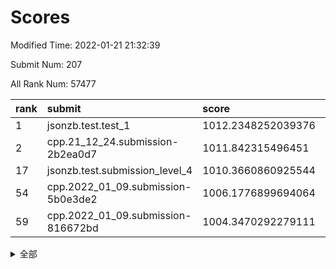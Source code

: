 # Scores

Modified Time: 2022-01-21 21:32:39

Submit Num: 207

All Rank Num: 57477

| rank |               submit               |       score        |       sigma        | pk_num |
| :--- | :--------------------------------- | :----------------- | :----------------- | :----- |
| 1    | jsonzb.test.test_1                 | 1012.2348252039376 | 0.7886461356421277 | 1110   |
| 2    | cpp.21_12_24.submission-2b2ea0d7   | 1011.842315496451  | 0.7753341602653901 | 1107   |
| 17   | jsonzb.test.submission_level_4     | 1010.3660860925544 | 0.7645724925913715 | 1112   |
| 54   | cpp.2022_01_09.submission-5b0e3de2 | 1006.1776899694064 | 0.7317937451470241 | 1115   |
| 59   | cpp.2022_01_09.submission-816672bd | 1004.3470292279111 | 0.7188273598281523 | 1110   |


<details>
<summary>全部</summary>

| rank |                 submit                 |       score        |       sigma        | pk_num |
| :--- | :------------------------------------- | :----------------- | :----------------- | :----- |
| 1    | jsonzb.test.test_1                     | 1012.2348252039376 | 0.7886461356421277 | 1110   |
| 2    | cpp.21_12_24.submission-2b2ea0d7       | 1011.842315496451  | 0.7753341602653901 | 1107   |
| 3    | gobigger.level_3.submission_level_3_27 | 1011.1200855360065 | 0.7824283270061547 | 1108   |
| 4    | gobigger.level_3.submission_level_3_35 | 1011.0465068340387 | 0.7783443816717637 | 1111   |
| 5    | gobigger.level_3.submission_level_3_0  | 1011.0361557324376 | 0.77318940058248   | 1106   |
| 6    | gobigger.level_3.submission_level_3_41 | 1010.9708681700342 | 0.7452477095166913 | 1112   |
| 7    | gobigger.level_3.submission_level_3_9  | 1010.908977994874  | 0.7712552211033034 | 1112   |
| 8    | gobigger.level_3.submission_level_3_13 | 1010.7780000897584 | 0.7655553452384535 | 1114   |
| 9    | gobigger.level_3.submission_level_3_40 | 1010.6900830560782 | 0.7671518257440789 | 1114   |
| 10   | gobigger.level_3.submission_level_3_11 | 1010.6867814105195 | 0.7824409068427057 | 1105   |
| 11   | gobigger.level_3.submission_level_3_18 | 1010.6642900769922 | 0.7789471337922068 | 1107   |
| 12   | gobigger.level_3.submission_level_3_26 | 1010.5317921535152 | 0.770608140914086  | 1111   |
| 13   | gobigger.level_3.submission_level_3_4  | 1010.4729291743147 | 0.7723832512175648 | 1112   |
| 14   | gobigger.level_3.submission_level_3_15 | 1010.4690002657396 | 0.7624528504530526 | 1122   |
| 15   | gobigger.level_3.submission_level_3_19 | 1010.4297473840771 | 0.7595311006689959 | 1107   |
| 16   | gobigger.level_3.submission_level_3_12 | 1010.419791962488  | 0.7722862729221617 | 1113   |
| 17   | jsonzb.test.submission_level_4         | 1010.3660860925544 | 0.7645724925913715 | 1112   |
| 18   | gobigger.level_3.submission_level_3_44 | 1010.3615906422815 | 0.7564771769021431 | 1105   |
| 19   | gobigger.level_3.submission_level_3_46 | 1010.2455023848455 | 0.7470811077084809 | 1116   |
| 20   | gobigger.level_3.submission_level_3_30 | 1010.0936031135849 | 0.7643488611455984 | 1109   |
| 21   | gobigger.level_3.submission_level_3_38 | 1010.0473588999214 | 0.7446204968908114 | 1108   |
| 22   | gobigger.level_3.submission_level_3_3  | 1010.0314883883235 | 0.7515871784166467 | 1112   |
| 23   | gobigger.level_3.submission_level_3_2  | 1009.9446295416739 | 0.7493768718743085 | 1111   |
| 24   | gobigger.level_3.submission_level_3_42 | 1009.8448700332387 | 0.7540815588401679 | 1111   |
| 25   | gobigger.level_3.submission_level_3_48 | 1009.8428796746633 | 0.7802704293115432 | 1113   |
| 26   | gobigger.level_3.submission_level_3_7  | 1009.8252294044213 | 0.7721639468958909 | 1111   |
| 27   | gobigger.level_3.submission_level_3_24 | 1009.8224901784403 | 0.7410857575818766 | 1112   |
| 28   | gobigger.level_3.submission_level_3_8  | 1009.7570301129044 | 0.7574822101199504 | 1112   |
| 29   | gobigger.level_3.submission_level_3_25 | 1009.756350132033  | 0.7966465094313133 | 1111   |
| 30   | gobigger.level_3.submission_level_3_1  | 1009.7186871409798 | 0.7496581402126558 | 1111   |
| 31   | gobigger.level_3.submission_level_3_5  | 1009.6854547312422 | 0.787293924096869  | 1112   |
| 32   | gobigger.level_3.submission_level_3_39 | 1009.6068932704126 | 0.7417242715470251 | 1120   |
| 33   | gobigger.level_3.submission_level_3_45 | 1009.5907952828376 | 0.7615597989826618 | 1106   |
| 34   | gobigger.level_3.submission_level_3_10 | 1009.5864266413255 | 0.7415374129391631 | 1111   |
| 35   | gobigger.level_3.submission_level_3_17 | 1009.5855536504124 | 0.7367947286446096 | 1115   |
| 36   | gobigger.level_3.submission_level_3_23 | 1009.5826845872283 | 0.758472698062347  | 1108   |
| 37   | gobigger.level_3.submission_level_3_47 | 1009.4699507593458 | 0.7752018972361064 | 1112   |
| 38   | gobigger.level_3.submission_level_3_34 | 1009.426620101823  | 0.7693997920225891 | 1110   |
| 39   | gobigger.level_3.submission_level_3_6  | 1009.3414048868981 | 0.7556942381390509 | 1110   |
| 40   | gobigger.level_3.submission_level_3_16 | 1009.2962773136537 | 0.7456837447234878 | 1112   |
| 41   | gobigger.level_3.submission_level_3_49 | 1009.2328474723666 | 0.7579946231334505 | 1108   |
| 42   | gobigger.level_3.submission_level_3_22 | 1009.2273330425011 | 0.7641540147693769 | 1117   |
| 43   | gobigger.level_3.submission_level_3_37 | 1009.2006362126846 | 0.7569835048781981 | 1111   |
| 44   | gobigger.level_3.submission_level_3_14 | 1009.1805457070092 | 0.7347628208157643 | 1115   |
| 45   | gobigger.level_3.submission_level_3_20 | 1009.0948490519478 | 0.7371445514330756 | 1115   |
| 46   | gobigger.level_3.submission_level_3_28 | 1009.0045157846771 | 0.7255988418910849 | 1111   |
| 47   | gobigger.level_3.submission_level_3_32 | 1008.916565823823  | 0.7390018787496225 | 1108   |
| 48   | gobigger.level_3.submission_level_3_33 | 1008.8783044933548 | 0.7262051457054787 | 1112   |
| 49   | gobigger.level_3.submission_level_3_21 | 1008.8290675864323 | 0.750354192727994  | 1109   |
| 50   | gobigger.level_3.submission_level_3_43 | 1008.7260295730337 | 0.7370571542019903 | 1110   |
| 51   | gobigger.level_3.submission_level_3_31 | 1008.6624471689565 | 0.7628698008282838 | 1113   |
| 52   | gobigger.level_3.submission_level_3_29 | 1008.3283203378313 | 0.7345561532946773 | 1107   |
| 53   | gobigger.level_3.submission_level_3_36 | 1007.0003760802108 | 0.7520194909321696 | 1112   |
| 54   | cpp.2022_01_09.submission-5b0e3de2     | 1006.1776899694064 | 0.7317937451470241 | 1115   |
| 55   | gobigger.level_1.submission_level_1_27 | 1004.62074888112   | 0.7166129185012601 | 1115   |
| 56   | gobigger.level_1.submission_level_1_26 | 1004.5621909343571 | 0.7143738183566624 | 1111   |
| 57   | gobigger.level_1.submission_level_1_7  | 1004.4243648041211 | 0.7192178130637293 | 1111   |
| 58   | gobigger.level_1.submission_level_1_41 | 1004.3810179116937 | 0.7125771673615888 | 1111   |
| 59   | cpp.2022_01_09.submission-816672bd     | 1004.3470292279111 | 0.7188273598281523 | 1110   |
| 60   | gobigger.level_1.submission_level_1_17 | 1004.2603951692097 | 0.7090004661944672 | 1111   |
| 61   | gobigger.level_1.submission_level_1_34 | 1004.2043505791568 | 0.7048174148350032 | 1109   |
| 62   | gobigger.level_1.submission_level_1_28 | 1004.1111485969523 | 0.711274136802229  | 1109   |
| 63   | gobigger.level_1.submission_level_1_20 | 1004.0726406559414 | 0.7138605546902522 | 1106   |
| 64   | gobigger.level_1.submission_level_1_47 | 1004.0386574286574 | 0.7303698915985629 | 1109   |
| 65   | gobigger.level_1.submission_level_1_15 | 1004.0257417670462 | 0.7246397454236013 | 1112   |
| 66   | gobigger.level_1.submission_level_1_12 | 1003.9761233214755 | 0.72171270647214   | 1112   |
| 67   | gobigger.level_1.submission_level_1_9  | 1003.8176777056656 | 0.709416908893031  | 1116   |
| 68   | gobigger.level_1.submission_level_1_3  | 1003.7958199937004 | 0.7139935956456079 | 1108   |
| 69   | gobigger.level_1.submission_level_1_33 | 1003.7102171522338 | 0.706449017475577  | 1110   |
| 70   | gobigger.level_1.submission_level_1_43 | 1003.6729025816138 | 0.7035956575686391 | 1110   |
| 71   | gobigger.level_1.submission_level_1_37 | 1003.6725088532799 | 0.726796088840573  | 1116   |
| 72   | gobigger.level_1.submission_level_1_11 | 1003.6122512602191 | 0.7162064480136517 | 1108   |
| 73   | gobigger.level_1.submission_level_1_13 | 1003.6076093047506 | 0.7321888619617272 | 1110   |
| 74   | gobigger.level_1.submission_level_1_6  | 1003.5103740206877 | 0.716485362709231  | 1107   |
| 75   | gobigger.level_1.submission_level_1_48 | 1003.4093457309236 | 0.7190610490596768 | 1107   |
| 76   | gobigger.level_1.submission_level_1_24 | 1003.4049273465964 | 0.7190166867447744 | 1109   |
| 77   | gobigger.level_1.submission_level_1_23 | 1003.3544537132733 | 0.7082004549071891 | 1110   |
| 78   | gobigger.level_1.submission_level_1_40 | 1003.3101546550484 | 0.7152523666286725 | 1116   |
| 79   | gobigger.level_1.submission_level_1_45 | 1003.2855829690247 | 0.7292214950240908 | 1113   |
| 80   | gobigger.level_1.submission_level_1_39 | 1003.2055305176244 | 0.7200188412348376 | 1108   |
| 81   | gobigger.level_1.submission_level_1_25 | 1003.1957364344559 | 0.7114980981762674 | 1110   |
| 82   | gobigger.level_1.submission_level_1_46 | 1003.1821519983513 | 0.7094372597014204 | 1111   |
| 83   | gobigger.level_1.submission_level_1_30 | 1003.1203521559431 | 0.7221060287022569 | 1112   |
| 84   | gobigger.level_1.submission_level_1_31 | 1003.0703158152808 | 0.7178876556072805 | 1118   |
| 85   | gobigger.level_1.submission_level_1_8  | 1003.02831837445   | 0.7134597050972477 | 1107   |
| 86   | gobigger.level_1.submission_level_1_49 | 1003.0272574776681 | 0.7123186769749119 | 1106   |
| 87   | gobigger.level_1.submission_level_1_32 | 1002.9923759844633 | 0.706347284305798  | 1110   |
| 88   | gobigger.level_1.submission_level_1_5  | 1002.9327638237991 | 0.719484493047456  | 1112   |
| 89   | gobigger.level_1.submission_level_1_1  | 1002.9303339626388 | 0.697891394830195  | 1115   |
| 90   | gobigger.level_1.submission_level_1_42 | 1002.8857808350817 | 0.7077577936436713 | 1110   |
| 91   | gobigger.level_1.submission_level_1_29 | 1002.7531695502979 | 0.7169448347425152 | 1113   |
| 92   | gobigger.level_1.submission_level_1_35 | 1002.7390610707691 | 0.7229089780806367 | 1112   |
| 93   | gobigger.level_1.submission_level_1_2  | 1002.7295418437784 | 0.714256322232712  | 1112   |
| 94   | gobigger.level_1.submission_level_1_22 | 1002.7027619690263 | 0.7148631654248622 | 1117   |
| 95   | gobigger.level_1.submission_level_1_38 | 1002.5881651873123 | 0.7238417352611152 | 1110   |
| 96   | gobigger.level_1.submission_level_1_4  | 1002.546021997144  | 0.722581179780181  | 1110   |
| 97   | gobigger.level_1.submission_level_1_21 | 1002.4871389579528 | 0.7276854652082794 | 1111   |
| 98   | gobigger.level_1.submission_level_1_44 | 1002.4447295193316 | 0.7113614736756736 | 1108   |
| 99   | gobigger.level_1.submission_level_1_0  | 1002.4034196198386 | 0.7125451219449987 | 1109   |
| 100  | gobigger.level_1.submission_level_1_10 | 1002.2518590946814 | 0.711006196770186  | 1111   |
| 101  | gobigger.level_1.submission_level_1_18 | 1002.2477518531309 | 0.7103087328936881 | 1106   |
| 102  | gobigger.level_1.submission_level_1_14 | 1002.1227478735949 | 0.7170783266409627 | 1110   |
| 103  | gobigger.level_1.submission_level_1_36 | 1001.8021215826521 | 0.7093909465763766 | 1117   |
| 104  | gobigger.level_1.submission_level_1_16 | 1001.7690044020837 | 0.711638991511569  | 1111   |
| 105  | gobigger.level_1.submission_level_1_19 | 1001.5581021431178 | 0.7092733460557531 | 1109   |
| 106  | gobigger.random.submission_random_8    | 997.6180705320711  | 0.7075200154835181 | 1114   |
| 107  | gobigger.random.submission_random_31   | 997.3103154059513  | 0.6974555626301253 | 1108   |
| 108  | gobigger.random.submission_random_24   | 997.077476838022   | 0.709595973278136  | 1110   |
| 109  | gobigger.random.submission_random_14   | 996.8530379182962  | 0.7193692347400487 | 1114   |
| 110  | gobigger.random.submission_random_19   | 996.7657477222094  | 0.712904946955411  | 1113   |
| 111  | gobigger.random.submission_random_21   | 996.6955235441541  | 0.7041446413950565 | 1114   |
| 112  | gobigger.random.submission_random_48   | 996.606937044294   | 0.7264757968850957 | 1108   |
| 113  | gobigger.random.submission_random_17   | 996.5835696851316  | 0.7141293020594787 | 1106   |
| 114  | gobigger.random.submission_random_9    | 996.5796708268548  | 0.7044290556268163 | 1110   |
| 115  | gobigger.random.submission_random_32   | 996.5575245948871  | 0.6936941751462294 | 1108   |
| 116  | gobigger.random.submission_random_20   | 996.5154655782906  | 0.7083153986634796 | 1110   |
| 117  | gobigger.random.submission_random_2    | 996.4063283219249  | 0.7085232107467412 | 1111   |
| 118  | gobigger.random.submission_random_39   | 996.3513483030857  | 0.7088865394881433 | 1108   |
| 119  | gobigger.random.submission_random_38   | 996.3180278676797  | 0.7059050068412156 | 1104   |
| 120  | gobigger.random.submission_random_42   | 996.2903433046762  | 0.7123511355296207 | 1106   |
| 121  | gobigger.random.submission_random_23   | 996.2805627882531  | 0.699056117030836  | 1116   |
| 122  | gobigger.random.submission_random_22   | 996.2598204650419  | 0.7110838301725212 | 1111   |
| 123  | gobigger.random.submission_random_27   | 996.233757423603   | 0.7109432942292133 | 1110   |
| 124  | gobigger.random.submission_random_40   | 996.216408046566   | 0.7103964043063452 | 1108   |
| 125  | gobigger.random.submission_random_26   | 996.2111816956312  | 0.7048815771030278 | 1113   |
| 126  | gobigger.random.submission_random_11   | 996.1847607110828  | 0.7058143501497068 | 1112   |
| 127  | gobigger.random.submission_random_1    | 996.1444421476115  | 0.7194088343566108 | 1111   |
| 128  | gobigger.random.submission_random_25   | 996.1315902864774  | 0.6997345436126914 | 1118   |
| 129  | gobigger.random.submission_random_44   | 996.1194912657945  | 0.7290017325280144 | 1110   |
| 130  | gobigger.random.submission_random_41   | 996.1049082961057  | 0.7142298792689343 | 1101   |
| 131  | gobigger.random.submission_random_15   | 996.0985558185245  | 0.6985293863109715 | 1114   |
| 132  | gobigger.random.submission_random_29   | 996.0380838032964  | 0.7092871372961796 | 1106   |
| 133  | gobigger.random.submission_random_49   | 996.0203117713361  | 0.7114428768214528 | 1105   |
| 134  | gobigger.random.submission_random_3    | 995.9582109027924  | 0.7037558555811171 | 1114   |
| 135  | gobigger.random.submission_random_45   | 995.8362642413341  | 0.7231165721853071 | 1112   |
| 136  | gobigger.random.submission_random_12   | 995.8245363747484  | 0.6969109570464733 | 1107   |
| 137  | gobigger.random.submission_random_43   | 995.7606396985916  | 0.7118051775806985 | 1105   |
| 138  | gobigger.random.submission_random_16   | 995.6060974584259  | 0.7039401546744879 | 1105   |
| 139  | gobigger.random.submission_random_33   | 995.5972526974172  | 0.7121689154757915 | 1114   |
| 140  | gobigger.random.submission_random_46   | 995.4910512181907  | 0.7029945675075776 | 1109   |
| 141  | gobigger.random.submission_random_18   | 995.4806373754193  | 0.7119241054567758 | 1113   |
| 142  | gobigger.random.submission_random_36   | 995.3152743817009  | 0.7094858446158864 | 1111   |
| 143  | gobigger.random.submission_random_47   | 995.2770310755517  | 0.7122367649814595 | 1106   |
| 144  | gobigger.random.submission_random_7    | 995.256582835624   | 0.7130090528065555 | 1111   |
| 145  | gobigger.random.submission_random_10   | 995.251155421748   | 0.7262254297540383 | 1110   |
| 146  | gobigger.random.submission_random_0    | 995.1345537096511  | 0.7475835681753582 | 1108   |
| 147  | gobigger.random.submission_random_5    | 995.1188045362773  | 0.7176670231879116 | 1111   |
| 148  | gobigger.random.submission_random_6    | 995.0949805368278  | 0.7046141747676699 | 1110   |
| 149  | gobigger.random.submission_random_35   | 995.0920062745314  | 0.7251082780758688 | 1109   |
| 150  | gobigger.random.submission_random_30   | 994.9462208184166  | 0.7214797913235784 | 1106   |
| 151  | gobigger.random.submission_random_37   | 994.8794606135878  | 0.7010855073543807 | 1109   |
| 152  | gobigger.random.submission_random_13   | 994.832704706256   | 0.7375247536150252 | 1106   |
| 153  | gobigger.level_2.submission_level_2_12 | 994.8210395694472  | 0.7269019153154681 | 1110   |
| 154  | gobigger.random.submission_random_28   | 994.6948460075679  | 0.7179843717414467 | 1115   |
| 155  | gobigger.random.submission_random_4    | 994.677700506346   | 0.7100825260726076 | 1108   |
| 156  | gobigger.random.submission_random_34   | 994.4400670339047  | 0.7331397745811705 | 1111   |
| 157  | gobigger.level_2.submission_level_2_5  | 994.3968918626729  | 0.7212696843468968 | 1114   |
| 158  | gobigger.level_2.submission_level_2_4  | 993.9579198758205  | 0.7354677622517272 | 1111   |
| 159  | gobigger.level_2.submission_level_2_34 | 993.7635369972751  | 0.7301145864977192 | 1114   |
| 160  | gobigger.level_2.submission_level_2_35 | 993.6219138046164  | 0.7326939820479704 | 1107   |
| 161  | gobigger.level_2.submission_level_2_24 | 993.2331029248508  | 0.7369098182869686 | 1104   |
| 162  | gobigger.level_2.submission_level_2_10 | 993.1343782828665  | 0.7356109059302782 | 1109   |
| 163  | gobigger.level_2.submission_level_2_33 | 992.9154878861794  | 0.7292929220415866 | 1111   |
| 164  | gobigger.level_2.submission_level_2_20 | 992.8641805570516  | 0.7501405488725955 | 1112   |
| 165  | gobigger.level_2.submission_level_2_15 | 992.8459503511698  | 0.7394181636650037 | 1112   |
| 166  | gobigger.level_2.submission_level_2_38 | 992.8063594743633  | 0.740402021252132  | 1112   |
| 167  | gobigger.level_2.submission_level_2_21 | 992.8016221233249  | 0.7338906792962195 | 1112   |
| 168  | gobigger.level_2.submission_level_2_9  | 992.6986396842083  | 0.7479793278755146 | 1108   |
| 169  | gobigger.level_2.submission_level_2_3  | 992.6785622477082  | 0.7314035215948762 | 1112   |
| 170  | gobigger.level_2.submission_level_2_49 | 992.5664748187238  | 0.7586758908818256 | 1113   |
| 171  | gobigger.level_2.submission_level_2_0  | 992.4476418578225  | 0.7411499720176031 | 1115   |
| 172  | gobigger.level_2.submission_level_2_44 | 992.4102043150164  | 0.7542556822087667 | 1112   |
| 173  | gobigger.level_2.submission_level_2_43 | 992.3918256826903  | 0.7443200367104494 | 1115   |
| 174  | gobigger.level_2.submission_level_2_8  | 992.2732318627847  | 0.7508612551997443 | 1111   |
| 175  | gobigger.level_2.submission_level_2_36 | 992.2353561740113  | 0.76128896317014   | 1109   |
| 176  | gobigger.level_2.submission_level_2_42 | 992.1981237440319  | 0.7492330319583558 | 1113   |
| 177  | gobigger.level_2.submission_level_2_40 | 992.1824262789162  | 0.7307582928982778 | 1111   |
| 178  | gobigger.level_2.submission_level_2_32 | 992.1549641470754  | 0.7269471305219104 | 1108   |
| 179  | gobigger.level_2.submission_level_2_1  | 992.1164633949649  | 0.758164918535248  | 1112   |
| 180  | gobigger.level_2.submission_level_2_11 | 992.0260498666768  | 0.7417505591051983 | 1112   |
| 181  | gobigger.level_2.submission_level_2_7  | 991.9918983163986  | 0.7413494736094998 | 1109   |
| 182  | gobigger.level_2.submission_level_2_45 | 991.9639260339819  | 0.7517242507455818 | 1110   |
| 183  | gobigger.level_2.submission_level_2_48 | 991.9605849297469  | 0.7420336889033685 | 1112   |
| 184  | gobigger.level_2.submission_level_2_22 | 991.9583969459944  | 0.7417374436698418 | 1114   |
| 185  | gobigger.level_2.submission_level_2_6  | 991.906365109371   | 0.7345550322083783 | 1120   |
| 186  | gobigger.level_2.submission_level_2_23 | 991.7684234753315  | 0.752083264113113  | 1108   |
| 187  | gobigger.level_2.submission_level_2_46 | 991.6971187296605  | 0.7603892549908513 | 1105   |
| 188  | gobigger.level_2.submission_level_2_17 | 991.6825804116293  | 0.7516341948706461 | 1113   |
| 189  | gobigger.level_2.submission_level_2_18 | 991.6250930096714  | 0.7458309500625278 | 1112   |
| 190  | gobigger.level_2.submission_level_2_47 | 991.5763631219039  | 0.7434097640054943 | 1108   |
| 191  | gobigger.level_2.submission_level_2_2  | 991.5487519887354  | 0.7629386328681241 | 1111   |
| 192  | gobigger.level_2.submission_level_2_29 | 991.5190619453477  | 0.7508911663330836 | 1113   |
| 193  | gobigger.level_2.submission_level_2_37 | 991.5144746636605  | 0.7580660037103683 | 1109   |
| 194  | gobigger.level_2.submission_level_2_41 | 991.4679100551871  | 0.7581986816196242 | 1105   |
| 195  | gobigger.level_2.submission_level_2_26 | 991.4540907215651  | 0.7600035760123318 | 1116   |
| 196  | gobigger.level_2.submission_level_2_31 | 991.4037708690938  | 0.7446069821404692 | 1104   |
| 197  | gobigger.level_2.submission_level_2_25 | 991.2105497163169  | 0.7236680797208122 | 1113   |
| 198  | gobigger.level_2.submission_level_2_14 | 991.202470952222   | 0.7511836321482053 | 1107   |
| 199  | gobigger.level_2.submission_level_2_16 | 991.1810542149435  | 0.7456944558219725 | 1108   |
| 200  | gobigger.level_2.submission_level_2_28 | 991.0606689660391  | 0.7511937400063684 | 1110   |
| 201  | gobigger.level_2.submission_level_2_39 | 990.9020758727755  | 0.7740666999178053 | 1118   |
| 202  | gobigger.level_2.submission_level_2_27 | 990.8649247659853  | 0.7562649123591914 | 1110   |
| 203  | gobigger.level_2.submission_level_2_13 | 990.6814967321312  | 0.7842491865525062 | 1110   |
| 204  | gobigger.level_2.submission_level_2_30 | 990.4002970311807  | 0.765684931229813  | 1108   |
| 205  | gobigger.level_2.submission_level_2_19 | 989.9737189702013  | 0.7733533003568636 | 1109   |
| 206  | gobigger.none.submission_none_0        | 977.4147287177188  | 1.3401447611592485 | 1118   |
| 207  | gobigger.none.submission_none_1        | 976.202828292154   | 1.4107859197309054 | 1108   |

</details>